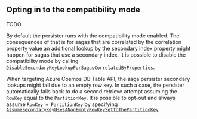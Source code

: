 ## Opting in to the compatibility mode

TODO

By default the persister runs with the compatibility mode enabled. The consequences of that is for sagas that are correlated by the correlation property value an additional lookup by the secondary index property might happen for sagas that use a secondary index. It is possible to disable the compatibility mode by calling
[`DisableSecondaryKeyLookupForSagasCorrelatedByProperties`](/persistence/azure-table/configuration.md#saga-configuration).

When targeting Azure Cosmos DB Table API, the saga persister secondary lookups might fail due to an empty row key. In such a case, the persister automatically falls back to do a second retrieve attempt assuming the `RowKey` equal to the `PartitionKey`. It is possible to opt-out and always assume `RowKey = PartitionKey` by specifying [`AssumeSecondaryKeyUsesANonEmptyRowKeySetToThePartitionKey`](/persistence/azure-table/configuration.md#saga-configuration)
